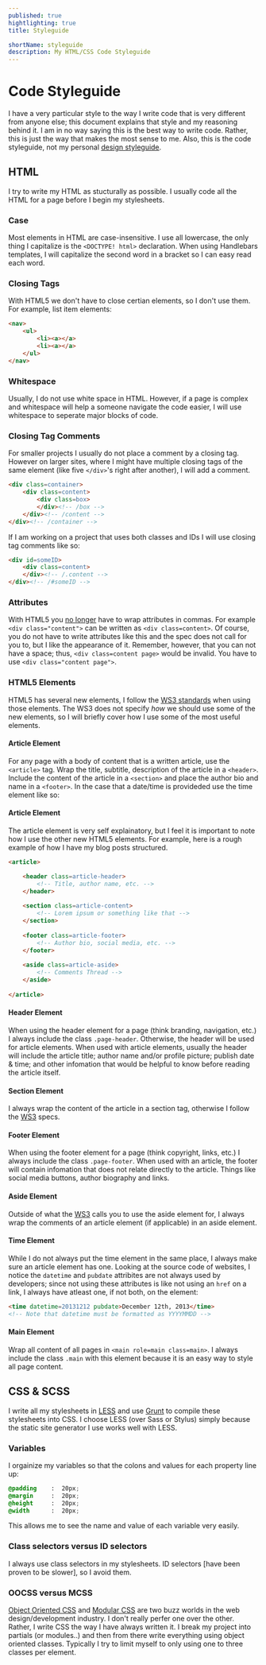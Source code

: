 ```yaml
---
published: true
hightlighting: true
title: Styleguide

shortName: styleguide
description: My HTML/CSS Code Styleguide
---
```


# Code Styleguide
I have a very particular style to the way I write code that is very different from anyone else; this document explains that style and my reasoning behind it. I am in no way saying this is the best way to write code. Rather, this is just the way that makes the most sense to me. Also, this is the code styleguide, not my personal [design styleguide](http://pburtchaell.com/design-styleguide/ "design styleguide").
 
## HTML 
I try to write my HTML as stucturally as possible. I usually code all the HTML for a page before I begin my stylesheets. 

### Case
Most elements in HTML are case-insensitive. I use all lowercase, the only thing I capitalize is the `<DOCTYPE! html>` declaration. When using Handlebars templates, I will capitalize the second word in a bracket so I can easy read each word.

### Closing Tags
With HTML5 we don't have to close certian elements, so I don't use them. For example, list item elements:

```html
<nav>
	<ul>
		<li><a></a>
		<li><a></a>
	</ul>
</nav>
```

### Whitespace
Usually, I do not use white space in HTML. However, if a page is complex and whitespace will help a someone navigate the code easier, I will use whitespace to seperate major blocks of code. 

### Closing Tag Comments
For smaller projects I usually do not place a comment by a closing tag. However on larger sites, where I might have multiple closing tags of the same element (like five `</div>`'s right after another), I will add a comment.

```html
<div class=container>
	<div class=content>
		<div class=box>
		</div><!-- /box -->
	</div><!-- /content -->
</div><!-- /container -->
```

If I am working on a project that uses both classes and IDs I will use closing tag comments like so: 

```html
<div id=someID>
	<div class=content>
	</div><!-- /.content -->
</div><!-- /#someID -->
```

### Attributes
With HTML5 you [no longer]() have to wrap attributes in commas. For example `<div class="content">` can be written as `<div class=content>`. Of course, you do not have to write attributes like this and the spec does not call for you to, but I like the appearance of it. Remember, however, that you can not have a space; thus, `<div class=content page>` would be invalid. You have to use `<div class="content page">`.

### HTML5 Elements
HTML5 has several new elements, I follow the [WS3 standards]() when using those elements. The WS3 does not specify _how_ we should use some of the new elements, so I will briefly cover how I use some of the most useful elements.  

#### Article Element
For any page with a body of content that is a written article, use the `<article>` tag. Wrap the title, subtitle, description of the article in a `<header>`. Include the content of the article in a `<section>` and place the author bio and name in a `<footer>`. In the case that a date/time is provideded use the time element like so: 

#### Article Element 
The article element is very self explainatory, but I feel it is important to note how I use the other new HTML5 elements. For example, here is a rough example of how I have my blog posts structured.  

```html
<article>

	<header class=article-header>
		<!-- Title, author name, etc. -->
	</header>
	
	<section class=article-content>
		<!-- Lorem ipsum or something like that -->
	</section>
	
	<footer class=article-footer>
		<!-- Author bio, social media, etc. -->
	</footer>
	
	<aside class=article-aside> 
		<!-- Comments Thread -->
	</aside>
	
</article>
```

#### Header Element
When using the header element for a page (think branding, navigation, etc.) I always include the class `.page-header`. Otherwise, the header will be used for article elements. When used with article elements, usually the header will include the article title; author name and/or profile picture; publish date & time; and other infomation that would be helpful to know before reading the article itself. 

#### Section Element 
I always wrap the content of the article in a section tag, otherwise I follow the [WS3](http:// "WS3") specs.

#### Footer Element
When using the footer element for a page (think copyright, links, etc.) I always include the class `.page-footer`. When used with an article, the footer will contain infomation that does not relate directly to the article. Things like social media buttons, author biography and links.  

#### Aside Element
Outside of what the [WS3](http:// "WS3") calls you to use the aside element for, I always wrap the comments of an article element (if applicable) in an aside element.  

#### Time Element
While I do not always put the time element in the same place, I always make sure an article element has one. Looking at the source code of websites, I notice the `datetime` and `pubdate` attribites are not always used by developers; since not using these attributes is like not using an `href` on a link, I always have atleast one, if not both, on the element:

```html
<time datetime=20131212 pubdate>December 12th, 2013</time>
<!-- Note that datetime must be formatted as YYYYMMDD -->
```

#### Main Element
Wrap all content of all pages in `<main role=main class=main>`. I always include the class `.main` with this element because it is an easy way to style all page content. 

## CSS & SCSS
I write all my stylesheets in [LESS]() and use [Grunt]() to compile these stylesheets into CSS. I choose LESS (over Sass or Stylus) simply because the static site generator I use works well with LESS.

### Variables
I orgainize my variables so that the colons and values for each property line up:

```scss
@padding    :  20px;
@margin     :  20px;
@height     :  20px;
@width      :  20px;	
```

This allows me to see the name and value of each variable very easily. 

### Class selectors versus ID selectors
I always use class selectors in my stylesheets. ID selectors [have been proven to be slower], so I avoid them. 

### OOCSS versus MCSS
[Object Oriented CSS]() and [Modular CSS]() are two buzz worlds in the web design/development industry. I don't really perfer one over the other. Rather, I write CSS the way I have always written it. I break my project into partials (or modules..) and then from there write everything using object oriented classes. Typically I try to limit myself to only using one to three classes per element.

